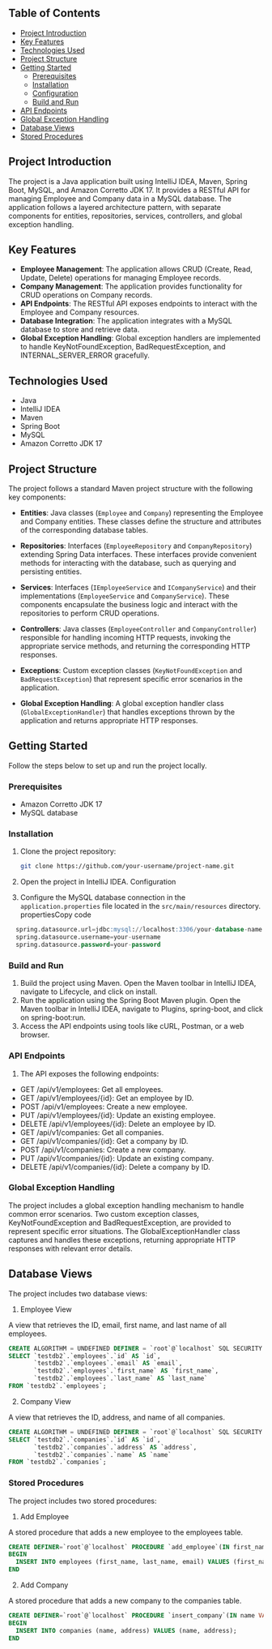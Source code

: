 
## Table of Contents

- [Project Introduction](#project-introduction)
- [Key Features](#key-features)
- [Technologies Used](#technologies-used)
- [Project Structure](#project-structure)
- [Getting Started](#getting-started)
  - [Prerequisites](#prerequisites)
  - [Installation](#installation)
  - [Configuration](#configuration)
  - [Build and Run](#build-and-run)
- [API Endpoints](#api-endpoints)
- [Global Exception Handling](#global-exception-handling)
- [Database Views](#database-views)
- [Stored Procedures](#stored-procedures)


## Project Introduction

The project is a Java application built using IntelliJ IDEA, Maven, Spring Boot, MySQL, and Amazon Corretto JDK 17. It provides a RESTful API for managing Employee and Company data in a MySQL database. The application follows a layered architecture pattern, with separate components for entities, repositories, services, controllers, and global exception handling.

## Key Features

- **Employee Management**: The application allows CRUD (Create, Read, Update, Delete) operations for managing Employee records.
- **Company Management**: The application provides functionality for CRUD operations on Company records.
- **API Endpoints**: The RESTful API exposes endpoints to interact with the Employee and Company resources.
- **Database Integration**: The application integrates with a MySQL database to store and retrieve data.
- **Global Exception Handling**: Global exception handlers are implemented to handle KeyNotFoundException, BadRequestException, and INTERNAL_SERVER_ERROR gracefully.

## Technologies Used

- Java
- IntelliJ IDEA
- Maven
- Spring Boot
- MySQL
- Amazon Corretto JDK 17

## Project Structure

The project follows a standard Maven project structure with the following key components:

- **Entities**: Java classes (`Employee` and `Company`) representing the Employee and Company entities. These classes define the structure and attributes of the corresponding database tables.

- **Repositories**: Interfaces (`EmployeeRepository` and `CompanyRepository`) extending Spring Data interfaces. These interfaces provide convenient methods for interacting with the database, such as querying and persisting entities.

- **Services**: Interfaces (`IEmployeeService` and `ICompanyService`) and their implementations (`EmployeeService` and `CompanyService`). These components encapsulate the business logic and interact with the repositories to perform CRUD operations.

- **Controllers**: Java classes (`EmployeeController` and `CompanyController`) responsible for handling incoming HTTP requests, invoking the appropriate service methods, and returning the corresponding HTTP responses.

- **Exceptions**: Custom exception classes (`KeyNotFoundException` and `BadRequestException`) that represent specific error scenarios in the application.

- **Global Exception Handling**: A global exception handler class (`GlobalExceptionHandler`) that handles exceptions thrown by the application and returns appropriate HTTP responses.

## Getting Started

Follow the steps below to set up and run the project locally.

### Prerequisites

- Amazon Corretto JDK 17
- MySQL database

### Installation

1. Clone the project repository:

   ```bash
   git clone https://github.com/your-username/project-name.git


2. Open the project in IntelliJ IDEA.
Configuration

1. Configure the MySQL database connection in the `application.properties` file located in the `src/main/resources` directory.
propertiesCopy code
```sql
  spring.datasource.url=jdbc:mysql://localhost:3306/your-database-name 
  spring.datasource.username=your-username 
  spring.datasource.password=your-password 
```
### Build and Run

1. Build the project using Maven. Open the Maven toolbar in IntelliJ IDEA, navigate to Lifecycle, and click on install.
2. Run the application using the Spring Boot Maven plugin. Open the Maven toolbar in IntelliJ IDEA, navigate to Plugins, spring-boot, and click on spring-boot:run.
3. Access the API endpoints using tools like cURL, Postman, or a web browser.

### API Endpoints

 1. The API exposes the following endpoints:

* GET /api/v1/employees: Get all employees.
* GET /api/v1/employees/{id}: Get an employee by ID.
* POST /api/v1/employees: Create a new employee.
* PUT /api/v1/employees/{id}: Update an existing employee.
* DELETE /api/v1/employees/{id}: Delete an employee by ID.
* GET /api/v1/companies: Get all companies.
* GET /api/v1/companies/{id}: Get a company by ID.
* POST /api/v1/companies: Create a new company.
* PUT /api/v1/companies/{id}: Update an existing company.
* DELETE /api/v1/companies/{id}: Delete a company by ID.

### Global Exception Handling

   The project includes a global exception handling mechanism to handle common error scenarios. Two custom exception classes, KeyNotFoundException and BadRequestException, are provided to represent specific error situations. The GlobalExceptionHandler class captures and handles these exceptions, returning appropriate HTTP responses with relevant error details.

## Database Views

The project includes two database views:

1.  Employee View

A view that retrieves the ID, email, first name, and last name of all employees.

```sql
CREATE ALGORITHM = UNDEFINED DEFINER = `root`@`localhost` SQL SECURITY DEFINER VIEW `testdb2`.`all_employees_view` AS
SELECT `testdb2`.`employees`.`id` AS `id`,
       `testdb2`.`employees`.`email` AS `email`,
       `testdb2`.`employees`.`first_name` AS `first_name`,
       `testdb2`.`employees`.`last_name` AS `last_name`
FROM `testdb2`.`employees`;
```
2. Company View

A view that retrieves the ID, address, and name of all companies.


```sql
CREATE ALGORITHM = UNDEFINED DEFINER = `root`@`localhost` SQL SECURITY DEFINER VIEW `testdb2`.`all_companies_view` AS
SELECT `testdb2`.`companies`.`id` AS `id`,
       `testdb2`.`companies`.`address` AS `address`,
       `testdb2`.`companies`.`name` AS `name`
FROM `testdb2`.`companies`;
```
### Stored Procedures

The project includes two stored procedures:

1. Add Employee

A stored procedure that adds a new employee to the employees table.

```sql
CREATE DEFINER=`root`@`localhost` PROCEDURE `add_employee`(IN first_name VARCHAR(50), IN last_name VARCHAR(50), IN email VARCHAR(100))
BEGIN
  INSERT INTO employees (first_name, last_name, email) VALUES (first_name, last_name, email);
END
```
2. Add Company

A stored procedure that adds a new company to the companies table.

```sql
CREATE DEFINER=`root`@`localhost` PROCEDURE `insert_company`(IN name VARCHAR(255), IN address VARCHAR(255))
BEGIN
  INSERT INTO companies (name, address) VALUES (name, address);
END
```
